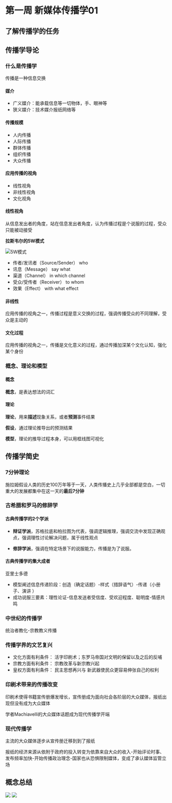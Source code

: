 # 第一周 新媒体传播学01

## 了解传播学的任务

## 传播学导论
### 什么是传播学

传播是一种信息交换


#### 媒介
* 广义媒介：能承载信息等一切物体，手、眼神等
* 狭义媒介：技术媒介报纸网络等 

#### 传播规模
* 人内传播
* 人际传播
* 群体传播
* 组织传播
* 大众传播

#### 应用传播的视角

* 线性视角
* 非线性视角
* 文化视角

#### 线性视角
从信息发出者的角度，站在信息发出者角度，认为传播过程是个说服的过程，受众只能被动接受


**拉斯韦尔的5W模式**

![5W模式](https://img3.doubanio.com/view/photo/lphoto/public/p2463411105.webp)

* 传者/发讯者（Source/Sender） who
* 讯息（Message） say what
* 渠道（Channel） in which channel
* 受众/受传者（Receiver） to whom
* 效果（Effect） with what effect



#### 非线性
应用传播的视角之一，传播过程是意义交换的过程，强调传播受众的不同理解，受众是主动的

#### 文化过程
应用传播的视角之一，传播是文化意义的过程，通过传播加深某个文化认知，强化某个身份


### 概念、理论和模型

#### 概念

**概念**，是表达想法的词汇

#### 理论

**理论**，用来**描述**现象关系，或者**预测**事件结果

**假设**，通过理论推导出的预测结果

**模型**，理论的推导过程本身，可以用框线图可视化






## 传播学简史

### 7分钟理论

施拉姆假设人类的历史100万年等于一天，人类传播史上几乎全部都是空白，一切重大的发展都集中在这一天的**最后7分钟**

### 古希腊和罗马的修辞学

#### 古典传播学的2个学派

* **辩证学派**，苏格拉底和柏拉图为代表，强调逻辑推理，强调交流中发现正确观点，强调理性讨论解决问题，属于线性观点

* **修辞学派**，强调在特定场景下的说服能力，传播是为了说服。

#### 古典传播学的集大成者

亚里士多德

* 模型阐述信息传递阶段：创造（确定话题）-样式（措辞语气）-传递（小册子、演讲
  ）
* 成功说服三要素：理性论证-信息发送者受信度、受欢迎程度、聪明度-情感共鸣

### 中世纪的传播学
统治者教化-宗教教义传播

### 传播学界的文艺复兴

* 文化方面有利条件：
  活字印刷术；东罗马帝国对文明的保留以及之后的反哺
* 宗教方面有利条件：
  宗教改革与新宗教兴起
* 皇权方面有利条件：
  民主思想再兴与
  新武器使民众更容易伸张自己的权利

### 印刷术带来的传播改变

印刷术使得书籍宣传册爆发增长，宣传册成为面向社会各阶层的大众媒体，报纸出现但没有成为大众媒体

学者Machiavelli的大众媒体话题成为现代传播学开端

### 现代传播学

主流的大众媒体逐步从宣传册迁移到到了报纸

报纸的经济来源从依附于政府的投入转变为依靠来自大众的收入-开始评论时事、发布频率加快-开始传播政治理念-国家也从恐惧限制媒体，变成了承认媒体监管立场

## 概念总结
![](https://img3.doubanio.com/view/photo/lphoto/public/p2463415736.webp)
![](https://img1.doubanio.com/view/photo/lphoto/public/p2463415757.webp)





